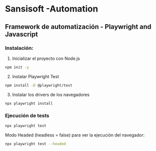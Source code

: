 # Sansisoft -Automation
## Framework de automatización - Playwright and Javascript

### Instalación:
1. Inicializar el proyecto con Node.js

```sh
npm init -y
```

2. Instalar Playwright Test

```sh
npm install -D @playwright/test
```

3. Instalar los drivers de los navegadores

```sh
npx playwright install
```

### Ejecución de tests

```sh
npx playwright test
```

Modo Headed (headless = false) para ver la ejecución del navegador:
```sh
npx playwright test --headed
```

